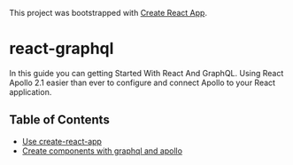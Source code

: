 This project was bootstrapped with [Create React App](https://github.com/facebookincubator/create-react-app).

# react-graphql
In this guide you can getting Started With React And GraphQL. Using React Apollo 2.1 easier than ever to configure and connect Apollo to your React application. <br>

## Table of Contents

- [Use create-react-app](#1)
- [Create components with graphql and apollo](#2)
